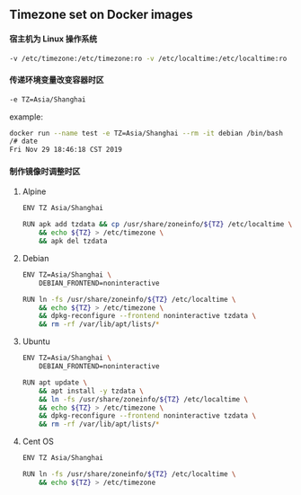 ## Timezone set on Docker images

#### 宿主机为 Linux 操作系统

```bash
-v /etc/timezone:/etc/timezone:ro -v /etc/localtime:/etc/localtime:ro
```



#### 传递环境变量改变容器时区

```bash
-e TZ=Asia/Shanghai
```

example:

```bash
docker run --name test -e TZ=Asia/Shanghai --rm -it debian /bin/bash
/# date
Fri Nov 29 18:46:18 CST 2019
```



#### 制作镜像时调整时区

1. Alpine 

   ```bash
   ENV TZ Asia/Shanghai
   
   RUN apk add tzdata && cp /usr/share/zoneinfo/${TZ} /etc/localtime \
       && echo ${TZ} > /etc/timezone \
       && apk del tzdata
   ```

   

2. Debian

   ```bash
   ENV TZ=Asia/Shanghai \
       DEBIAN_FRONTEND=noninteractive
   
   RUN ln -fs /usr/share/zoneinfo/${TZ} /etc/localtime \
       && echo ${TZ} > /etc/timezone \
       && dpkg-reconfigure --frontend noninteractive tzdata \
       && rm -rf /var/lib/apt/lists/*
   ```

   

3. Ubuntu

   ```bash
   ENV TZ=Asia/Shanghai \
       DEBIAN_FRONTEND=noninteractive
   
   RUN apt update \
       && apt install -y tzdata \
       && ln -fs /usr/share/zoneinfo/${TZ} /etc/localtime \
       && echo ${TZ} > /etc/timezone \
       && dpkg-reconfigure --frontend noninteractive tzdata \
       && rm -rf /var/lib/apt/lists/*
   ```

   

4. Cent OS

   ```bash
   ENV TZ Asia/Shanghai
   
   RUN ln -fs /usr/share/zoneinfo/${TZ} /etc/localtime \
       && echo ${TZ} > /etc/timezone
   ```

   